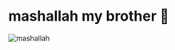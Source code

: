 # mashallah my brother 🙏
![mashallah](https://cdn.discordapp.com/attachments/1126903951007162439/1136011010893950976/Discord_tUU2mN2caA.png)
